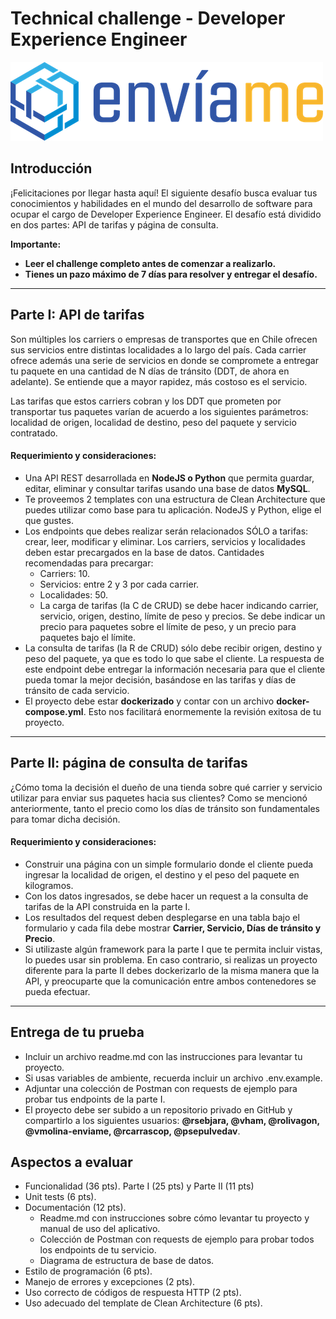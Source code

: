 # Technical challenge - Developer Experience Engineer

![logo](logo_oficial_enviame.png "Title")

## Introducción

¡Felicitaciones por llegar hasta aquí! El siguiente desafío busca evaluar tus conocimientos y habilidades en el mundo del desarrollo de software para ocupar el cargo de Developer Experience Engineer. El desafío está dividido en dos partes: API de tarifas y página de consulta.

**Importante:** 
- **Leer el challenge completo antes de comenzar a realizarlo.**
- **Tienes un pazo máximo de 7 días para resolver y entregar el desafío.**

---

## Parte I: API de tarifas

Son múltiples los carriers o empresas de transportes que en Chile ofrecen sus servicios entre distintas localidades a lo largo del país. Cada carrier ofrece además una serie de servicios en donde se compromete a entregar tu paquete en una cantidad de N días de tránsito (DDT, de ahora en adelante). Se entiende que a mayor rapidez, más costoso es el servicio.

Las tarifas que estos carriers cobran y los DDT que prometen por transportar tus paquetes varían de acuerdo a los siguientes parámetros: localidad de origen, localidad de destino, peso del paquete y servicio contratado.

#### Requerimiento y consideraciones:

- Una API REST desarrollada en **NodeJS o Python** que permita guardar, editar, eliminar y consultar tarifas usando una base de datos **MySQL**.
- Te proveemos 2 templates con una estructura de Clean Architecture que puedes utilizar como base para tu aplicación. NodeJS y Python, elige el que gustes.
- Los endpoints que debes realizar serán relacionados SÓLO a tarifas: crear, leer, modificar y eliminar. Los carriers, servicios y localidades deben estar precargados en la base de datos. Cantidades recomendadas para precargar:
  - Carriers: 10.
  - Servicios: entre 2 y 3 por cada carrier.
  - Localidades: 50.
  - La carga de tarifas (la C de CRUD) se debe hacer indicando carrier, servicio, origen, destino, límite de peso y precios. Se debe indicar un precio para paquetes sobre el límite de peso, y un precio para paquetes bajo el límite.
- La consulta de tarifas (la R de CRUD) sólo debe recibir origen, destino y peso del paquete, ya que es todo lo que sabe el cliente. La respuesta de este endpoint debe entregar la información necesaria para que el cliente pueda tomar la mejor decisión, basándose en las tarifas y días de tránsito de cada servicio.
- El proyecto debe estar **dockerizado** y contar con un archivo **docker-compose.yml**. Esto nos facilitará enormemente la revisión exitosa de tu proyecto.

---

## Parte II: página de consulta de tarifas

¿Cómo toma la decisión el dueño de una tienda sobre qué carrier y servicio utilizar para enviar sus paquetes hacia sus clientes? Como se mencionó anteriormente, tanto el precio como los días de tránsito son fundamentales para tomar dicha decisión.

#### Requerimiento y consideraciones:

- Construir una página con un simple formulario donde el cliente pueda ingresar la localidad de origen, el destino y el peso del paquete en kilogramos.
- Con los datos ingresados, se debe hacer un request a la consulta de tarifas de la API construida en la parte I.
- Los resultados del request deben desplegarse en una tabla bajo el formulario y cada fila debe mostrar **Carrier, Servicio, Días de tránsito y Precio**.
- Si utilizaste algún framework para la parte I que te permita incluir vistas, lo puedes usar sin problema. En caso contrario, si realizas un proyecto diferente para la parte II debes dockerizarlo de la misma manera que la API, y preocuparte que la comunicación entre ambos contenedores se pueda efectuar.

---

## Entrega de tu prueba

- Incluir un archivo readme.md con las instrucciones para levantar tu proyecto.
- Si usas variables de ambiente, recuerda incluir un archivo .env.example.
- Adjuntar una colección de Postman con requests de ejemplo para probar tus endpoints de la parte I.
- El proyecto debe ser subido a un repositorio privado en GitHub y compartirlo a los siguientes usuarios: **@rsebjara, @vham, @rolivagon, @vmolina-enviame, @rcarrascop, @psepulvedav**.

## Aspectos a evaluar

- Funcionalidad (36 pts). Parte I (25 pts) y Parte II (11 pts)
- Unit tests (6 pts).
- Documentación (12 pts).
  - Readme.md con instrucciones sobre cómo levantar tu proyecto y manual de uso del aplicativo.
  - Colección de Postman con requests de ejemplo para probar todos los endpoints de tu servicio.
  - Diagrama de estructura de base de datos.
- Estilo de programación (6 pts).
- Manejo de errores y excepciones (2 pts).
- Uso correcto de códigos de respuesta HTTP (2 pts).
- Uso adecuado del template de Clean Architecture (6 pts).
